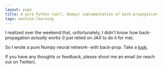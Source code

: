 ```yaml
---
layout: page
title: A pure Python (well, Numpy) implementation of back-propagation
tags: machine-learning
---
```


I realized over the weekend that, unfortunately, I didn't know how back-propagation *actually* works (I just relied on JAX to do it for me).

So I wrote a pure Numpy neural network- with back-prop. Take a [look](https://colab.research.google.com/drive/1KDSJKhZDd5fdbnLTalPKcjS_IDu0Q968#scrollTo=XmS23jQ5U7Nw).

If you have any thoughts or feedback, please shoot me an email (or reach out on Twitter).